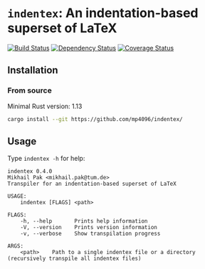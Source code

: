 # `indentex`: An indentation-based superset of LaTeX


[![Build Status](https://travis-ci.org/mp4096/indentex.svg?branch=master)](https://travis-ci.org/mp4096/indentex)
[![Dependency Status](https://www.versioneye.com/user/projects/590b1f9dda0c25003951c568/badge.svg)](https://www.versioneye.com/user/projects/590b1f9dda0c25003951c568)
[![Coverage Status](https://coveralls.io/repos/github/mp4096/indentex/badge.svg?branch=master)](https://coveralls.io/github/mp4096/indentex?branch=master)


## Installation

### From source
Minimal Rust version: 1.13

```sh
cargo install --git https://github.com/mp4096/indentex/
```

## Usage
Type `indentex -h` for help:

```
indentex 0.4.0
Mikhail Pak <mikhail.pak@tum.de>
Transpiler for an indentation-based superset of LaTeX

USAGE:
    indentex [FLAGS] <path>

FLAGS:
    -h, --help       Prints help information
    -V, --version    Prints version information
    -v, --verbose    Show transpilation progress

ARGS:
    <path>    Path to a single indentex file or a directory (recursively transpile all indentex files)
```
